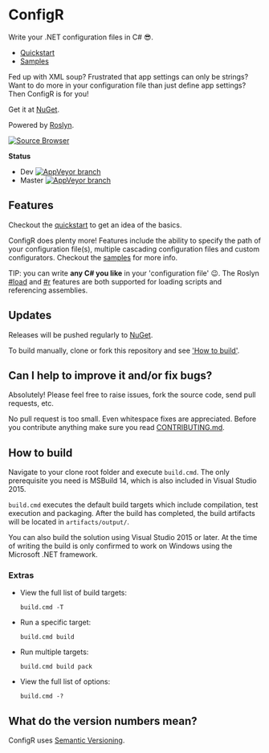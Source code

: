 # ConfigR

Write your .NET configuration files in C# :sunglasses:.

- [Quickstart](https://github.com/config-r/config-r/wiki/Quickstart)
- [Samples](https://github.com/config-r/config-r-samples)

Fed up with XML soup? Frustrated that app settings can only be strings? Want to do more in your configuration file than just define app settings? Then ConfigR is for you!

Get it at [NuGet](https://nuget.org/packages/ConfigR/ "ConfigR on Nuget").

Powered by [Roslyn](https://github.com/dotnet/roslyn).

[![Source Browser](https://img.shields.io/badge/Browse-Source-green.svg)](http://sourcebrowser.io/Browse/config-r/config-r)

**Status**

 - Dev [![AppVeyor branch](https://img.shields.io/appveyor/ci/filipw/config-r/dev.svg)](https://ci.appveyor.com/project/filipw/config-r/branch/dev) 
 - Master [![AppVeyor branch](https://img.shields.io/appveyor/ci/filipw/config-r/dev.svg)](https://ci.appveyor.com/project/filipw/config-r/branch/develop) 

## Features

Checkout the [quickstart](https://github.com/config-r/config-r/wiki/Quickstart) to get an idea of the basics.

ConfigR does plenty more! Features include the ability to specify the path of your configuration file(s), multiple cascading configuration files and custom configurators. Checkout the [samples](https://github.com/config-r/config-r-samples) for more info.

TIP: you can write **any C# you like** in your 'configuration file' :wink:. The Roslyn [#load](https://github.com/dotnet/roslyn/wiki/Interactive-Window#load) and [#r](https://github.com/dotnet/roslyn/wiki/Interactive-Window#r) features are both supported for loading scripts and referencing assemblies.

## Updates

Releases will be pushed regularly to [NuGet](https://nuget.org/packages/ConfigR/).

To build manually, clone or fork this repository and see ['How to build'](#how-to-build).

## Can I help to improve it and/or fix bugs? ##

Absolutely! Please feel free to raise issues, fork the source code, send pull requests, etc.

No pull request is too small. Even whitespace fixes are appreciated. Before you contribute anything make sure you read [CONTRIBUTING.md](https://github.com/config-r/config-r/blob/master/CONTRIBUTING.md).

## How to build

Navigate to your clone root folder and execute `build.cmd`. The only prerequisite you need is MSBuild 14, which is also included in Visual Studio 2015.

`build.cmd` executes the default build targets which include compilation, test execution and packaging. After the build has completed, the build artifacts will be located in `artifacts/output/`.

You can also build the solution using Visual Studio 2015 or later. At the time of writing the build is only confirmed to work on Windows using the Microsoft .NET framework.

### Extras

* View the full list of build targets:

    `build.cmd -T`

* Run a specific target:

    `build.cmd build`

* Run multiple targets:

    `build.cmd build pack`

* View the full list of options:

    `build.cmd -?`

## What do the version numbers mean? ##

ConfigR uses [Semantic Versioning](http://semver.org/).
